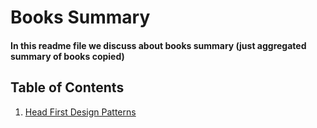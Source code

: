 # Books Summary

#### In this readme file we discuss about books summary (just aggregated summary of books copied)

## Table of Contents

1. [Head First Design Patterns](./head_first_design_patterns.md)
